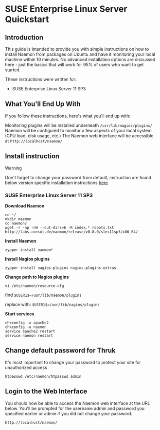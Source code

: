 # SUSE Enterprise Linux Server Quickstart

## Introduction

This guide is intended to provide you with simple instructions on how to install Naemon from packages on Ubuntu and have it monitoring your local machine within 10 minutes. No advanced installation options are discussed here - just the basics that will work for 95% of users who want to get started.

These instructions were written for:

* SUSE Enterprise Linux Server 11 SP3

## What You'll End Up With

If you follow these instructions, here's what you'll end up with:


Monitoring plugins will be installed underneath `/usr/lib/nagios/plugins/`
Naemon will be configured to monitor a few aspects of your local system (CPU load, disk usage, etc.)
The Naemon web interface will be accessible at `http://localhost/naemon/`


## Install instruction 

> [!WARNING]
> Don't forget to change your password from default, instruction are found below version specific installation instructions [here](#change-default-password-for-thruk)

### SUSE Enterprise Linux Server 11 SP3

**Download Naemon**

```
cd ~/
mkdir naemon
cd naemon/
wget -r -np -nH --cut-dirs=6 -R index.* robots.txt http://labs.consol.de/naemon/release/v0.8.0/sles11sp3/x86_64/
```

**Install Naemon**

```
zypper install naemon*
```

**Install Nagios plugins**

```
zypper install nagios-plugins nagios-plugins-extras
```

**Change path to Nagios plugins**

```
vi /etc/naemon/resource.cfg 
```

find `$USER1$=/usr/lib/naemon/plugins`

replace with: `$USER1$=/usr/lib/nagios/plugins`

**Start services**

```
chkconfig -a apache2
chkconfig -a naemon
service apache2 restart
service naemon restart
```

## Change default password for Thruk

It's most important to change your password to protect your site for unauthorized access

```
htpasswd /etc/naemon/htpasswd admin
```

## Login to the Web Interface

You should now be able to access the Naemon web interface at the URL below.  You'll be prompted for the username admin and password you specified earlier or admin if you did not change your password.

```
http://localhost/naemon/
```
